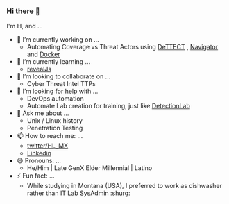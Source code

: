 ### Hi there 👋
I'm H, and ...
- 🔭 I’m currently working on ...
    * Automating Coverage vs Threat Actors using [DeTTECT](https://github.com/rabobank-cdc/DeTTECT) , [Navigator](https://github.com/mitre-attack/attack-navigator) and [Docker](https://github.com/docker)
- 🌱 I’m currently learning ...
    * [revealJs](https://github.com/hakimel/reveal.js/)
- 👯 I’m looking to collaborate on ...
    * Cyber Threat Intel TTPs
- 🤔 I’m looking for help with ...
    * DevOps automation
    * Automate Lab creation for training, just like [DetectionLab](https://github.com/clong/DetectionLab)
- 💬 Ask me about ...
    * Unix / Linux history
    * Penetration Testing
- 📫 How to reach me: ...
    * [twitter/HL_MX](https://twitter.com/HL_MX)
    * [Linkedin](https://www.linkedin.com/in/isaias/)
- 😄 Pronouns: ...
    * He/Him | Late GenX Elder Millennial | Latino
- ⚡ Fun fact: ...
    * While studying in Montana (USA), I preferred to work as dishwasher rather than IT Lab SysAdmin :shurg:

<!--
**isaias00/isaias00** is a ✨ _special_ ✨ repository because its `README.md` (this file) appears on your GitHub profile.

Here are some ideas to get you started:

- 🔭 I’m currently working on ...
- 🌱 I’m currently learning ...
- 👯 I’m looking to collaborate on ...
- 🤔 I’m looking for help with ...
- 💬 Ask me about ...
- 📫 How to reach me: ...
- 😄 Pronouns: ...
- ⚡ Fun fact: ...
-->
